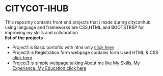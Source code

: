 # CITYCOT-IHUB
This repositry contains front end projects that i made during citycotihub using language and frameworks are CSS,HTML,and BOOTSTRSP for improving my skills and collobration
<br>
**list of the projects**
<ul>
  <li>Project1:is Basic portoflio with html only <a href="https://github.com/SacdiaaAbdalla6/CITYCOT-IHUB/tree/main/HTML%20ONLY"> click here</a> </li>
  <li>Project2:is Registration form webpage contains form Used HTML & CSS <a href="https://github.com/SacdiaaAbdalla6/CITYCOT-IHUB/blob/main/Registration.html">click here</li>
    <li>Project3:is simple webpage talking About me like My Skills, My Experiance, My Education <a href=https://github.com/SacdiaaAbdalla6/CITYCOT-IHUB/blob/main/Projecttt3.html">click here</li>
</ul>


 

 

